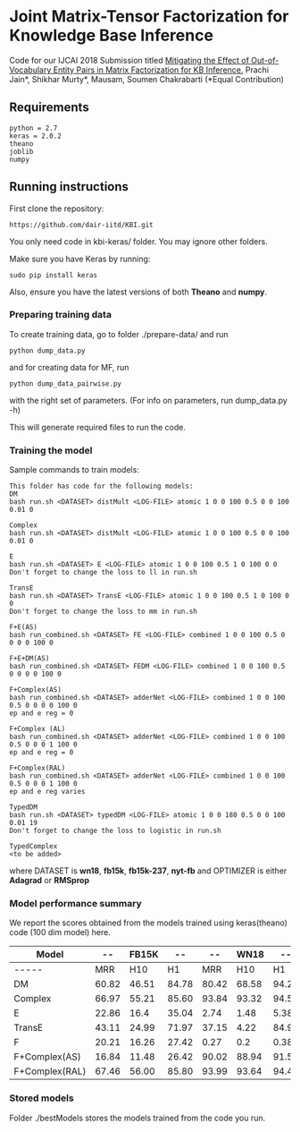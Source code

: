 # Joint Matrix-Tensor Factorization for Knowledge Base Inference

Code for our IJCAI 2018 Submission titled [Mitigating the Effect of Out-of-Vocabulary Entity Pairs in Matrix Factorization for KB Inference.](http://www.cse.iitd.ernet.in/~mausam/papers/ijcai18b.pdf) Prachi Jain*, Shikhar Murty*, Mausam, Soumen Chakrabarti  (*Equal Contribution)

## Requirements
```
python = 2.7
keras = 2.0.2
theano
joblib
numpy
```

## Running instructions
First clone the repository:
```
https://github.com/dair-iitd/KBI.git
```
You only need code in kbi-keras/ folder. You may ignore other folders.

Make sure you have Keras by running:
```
sudo pip install keras
```
Also, ensure you have the latest versions of both **Theano** and **numpy**.

### Preparing training data
To create training data, go to folder ./prepare-data/ and run
```
python dump_data.py 
```

and for creating data for MF, run
```
python dump_data_pairwise.py 
```
with the right set of parameters. (For info on parameters, run dump_data.py -h)

This will generate required files to run the code.


### Training the model
Sample commands to train models:
```
This folder has code for the following models: 
DM
bash run.sh <DATASET> distMult <LOG-FILE> atomic 1 0 0 100 0.5 0 0 100 0.01 0

Complex
bash run.sh <DATASET> distMult <LOG-FILE> atomic 1 0 0 100 0.5 0 0 100 0.01 0

E
bash run.sh <DATASET> E <LOG-FILE> atomic 1 0 0 100 0.5 1 0 100 0 0
Don't forget to change the loss to ll in run.sh

TransE 
bash run.sh <DATASET> TransE <LOG-FILE> atomic 1 0 0 100 0.5 1 0 100 0 0
Don't forget to change the loss to mm in run.sh

F+E(AS)
bash run_combined.sh <DATASET> FE <LOG-FILE> combined 1 0 0 100 0.5 0 0 0 0 100 0

F+E+DM(AS)
bash run_combined.sh <DATASET> FEDM <LOG-FILE> combined 1 0 0 100 0.5 0 0 0 0 100 0

F+Complex(AS)
bash run_combined.sh <DATASET> adderNet <LOG-FILE> combined 1 0 0 100 0.5 0 0 0 0 100 0
ep and e reg = 0

F+Complex (AL)
bash run_combined.sh <DATASET> adderNet <LOG-FILE> combined 1 0 0 100 0.5 0 0 0 1 100 0
ep and e reg = 0 

F+Complex(RAL)
bash run_combined.sh <DATASET> adderNet <LOG-FILE> combined 1 0 0 100 0.5 0 0 0 1 100 0
ep and e reg varies

TypedDM
bash run.sh <DATASET> typedDM <LOG-FILE> atomic 1 0 0 180 0.5 0 0 100 0.01 19
Don't forget to change the loss to logistic in run.sh

TypedComplex
<to be added>

```

where DATASET is **wn18**, **fb15k**, **fb15k-237**, **nyt-fb** and OPTIMIZER is either **Adagrad** or **RMSprop**

### Model performance summary
We report the scores obtained from the models trained using keras(theano) code (100 dim model) here.

| Model | -- | FB15K |--  | -- | WN18 | -- | -- | NYT+FB| -- |
| -----|-- |---|--|--  | -- |--  | -- |--  | -- |
| -----| MRR | H10| H1| MRR | H10| H1| MRR | H10| H1|
| DM | 60.82 | 46.51 | 84.78 | 80.42 | 68.58 | 94.20 | 62.48 | 56.40 | 72.17 |
| Complex | 66.97 | 55.21 | 85.60 | 93.84 | 93.32 | 94.54 | 69.43 | 64.84 | 76.55 |
|E|22.86|16.4|35.04|2.74|1.48|5.38|8.83|3.67|19.74|
|TransE|43.11|24.99|71.97|37.15|4.22|84.96|13.57|8.79|39.63|
|F|20.21|16.26|27.42| 0.27 | 0.2 | 0.38 | 81.51 | 74.74 | 95.67 |
|F+Complex(AS)|16.84|11.48|26.42| 90.02 | 88.94 | 91.54 | 79.41 | 72.78 | 89.90 |
|F+Complex(RAL)|67.46|56.00|85.80|93.99|93.64|94.48|84.21|77.25|95.63|


### Stored models
Folder ./bestModels stores the models trained from the code you run.
